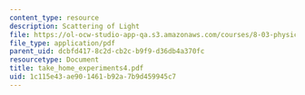 ```yaml
---
content_type: resource
description: Scattering of Light
file: https://ol-ocw-studio-app-qa.s3.amazonaws.com/courses/8-03-physics-iii-spring-2003/1c115e43ae901461b92a7b9d459945c7_take_home_experiments4.pdf
file_type: application/pdf
parent_uid: dcbfd417-8c2d-cb2c-b9f9-d36db4a370fc
resourcetype: Document
title: take_home_experiments4.pdf
uid: 1c115e43-ae90-1461-b92a-7b9d459945c7
---
```

